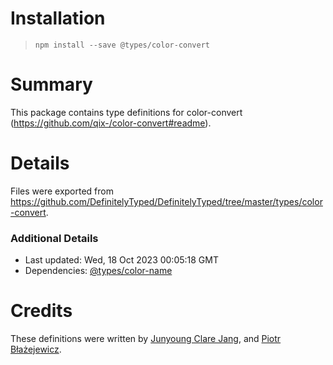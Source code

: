# Installation
> `npm install --save @types/color-convert`

# Summary
This package contains type definitions for color-convert (https://github.com/qix-/color-convert#readme).

# Details
Files were exported from https://github.com/DefinitelyTyped/DefinitelyTyped/tree/master/types/color-convert.

### Additional Details
 * Last updated: Wed, 18 Oct 2023 00:05:18 GMT
 * Dependencies: [@types/color-name](https://npmjs.com/package/@types/color-name)

# Credits
These definitions were written by [Junyoung Clare Jang](https://github.com/Airlun), and [Piotr Błażejewicz](https://github.com/peterblazejewicz).
